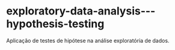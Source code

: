 # exploratory-data-analysis---hypothesis-testing
Aplicação de testes de hipótese na análise exploratória de dados.

